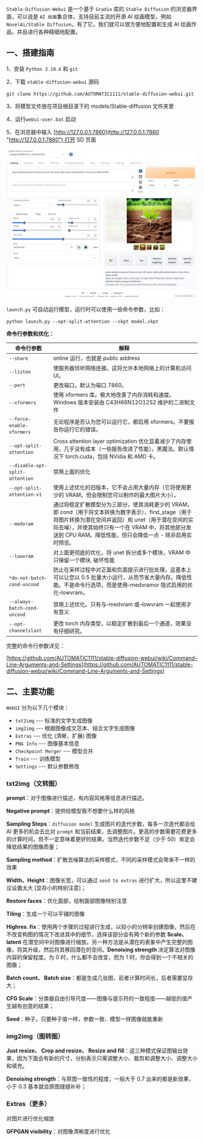 `Stable-Diffusion-Webui` 是一个基于 `Gradio` 库的 `Stable Diffusion` 的浏览器界面，可以说是 `AI 绘画`集合体，支持目前主流的开源 AI 绘画模型，例如 `NovelAi/Stable Diffusion`，有了它，我们就可以很方便地配置和生成 AI 绘画作品，并且进行各种精细地配置。

一、搭建指南
------

1、安装 `Python 3.10.6` 和 `git`

2、下载 `stable-diffusion-webui` 源码

```
git clone https://github.com/AUTOMATIC1111/stable-diffusion-webui.git
```

3、将模型文件放在项目根目录下的 models/Stable-diffusion 文件夹里

4、运行`webui-user.bat` 启动

5、在浏览器中输入 [http://127.0.0.1:7860](http://127.0.0.1:7860 "http://127.0.0.1:7860") 打开 SD 页面

![](assets/f64ffc626a7740199ad01677bf6f03d8.png)

`launch.py` 可自动运行模型，运行时可以使用一些命令参数，比如：

```
python launch.py --opt-split-attention --ckpt model.ckpt
```

**命令行参数和优化：**

<table><thead><tr><th>命令行参数</th><th>解释</th></tr></thead><tbody><tr><td><code>--share</code></td><td>online 运行，也就是 public address</td></tr><tr><td><code>--listen</code></td><td>使服务器侦听网络连接。这将允许本地网络上的计算机访问 UI。</td></tr><tr><td><code>--port</code></td><td>更改端口，默认为端口 7860。</td></tr><tr><td><code>--xformers</code></td><td>使用 xformers 库。极大地改善了内存消耗和速度。Windows 版本安装由 C43H66N12O12S2 维护的二进制文件</td></tr><tr><td><code>--force-enable-xformers</code></td><td>无论程序是否认为您可以运行它，都启用 xformers。不要报告你运行它的错误。</td></tr><tr><td><code>--opt-split-attention</code></td><td>Cross attention layer optimization 优化显着减少了内存使用，几乎没有成本（一些报告改进了性能）。黑魔法。默认情况下 torch.cuda，包括 NVidia 和 AMD 卡。</td></tr><tr><td><code>--disable-opt-split-attention</code></td><td>禁用上面的优化</td></tr><tr><td><code>--opt-split-attention-v1</code></td><td>使用上述优化的旧版本，它不会占用大量内存（它将使用更少的 VRAM，但会限制您可以制作的最大图片大小）。</td></tr><tr><td><code>--medvram</code></td><td>通过将稳定扩散模型分为三部分，使其消耗更少的 VRAM，即 cond（用于将文本转换为数字表示）、first_stage（用于将图片转换为潜在空间并返回）和 unet（用于潜在空间的实际去噪），并使其始终只有一个在 VRAM 中，将其他部分发送到 CPU RAM。降低性能，但只会降低一点 - 除非启用实时预览。</td></tr><tr><td><code>--lowvram</code></td><td>对上面更彻底的优化，将 unet 拆分成多个模块，VRAM 中只保留一个模块, 破坏性能</td></tr><tr><td><code>*do-not-batch-cond-uncond</code></td><td>防止在采样过程中对正面和负面提示进行批处理，这基本上可以让您以 0.5 批量大小运行，从而节省大量内存。降低性能。不是命令行选项，而是使用–medvramor 隐式启用的优化–lowvram。</td></tr><tr><td><code>--always-batch-cond-uncond</code></td><td>禁用上述优化。只有与–medvram 或–lowvram 一起使用才有意义</td></tr><tr><td><code>--opt-channelslast</code></td><td>更改 torch 内存类型，以稳定扩散到最后一个通道，效果没有仔细研究。</td></tr></tbody></table>

完整的命令行参数详见：

[https://github.com/AUTOMATIC1111/stable-diffusion-webui/wiki/Command-Line-Arguments-and-Settings](https://github.com/AUTOMATIC1111/stable-diffusion-webui/wiki/Command-Line-Arguments-and-Settings)

二、主要功能
------

`WebUI` 分为以下几个模块：

*   `txt2img` --- 标准的文字生成图像
*   `img2img` --- 根据图像成文范本、结合文字生成图像
*   `Extras` --- 优化 (清晰、扩展) 图像
*   `PNG Info` --- 图像基本信息
*   `Checkpoint Merger` --- 模型合并
*   `Train` --- 训练模型
*   `Settings` --- 默认参数修改

### txt2img（文转图）

**prompt**：对于图像进行描述，有内容风格等信息进行描述。

**Negative prompt**：提供给模型我不想要什么样的风格

**Sampling Steps**：`diffusion model` 生成图片的迭代步数，每多一次迭代都会给 AI 更多的机会去比对 `prompt` 和当前结果，去调整图片。更高的步数需要花费更多的计算时间，但不一定意味着更好的结果。当然迭代步数不足（少于 50）肯定会降低结果的图像质量；

**Sampling method**：扩散去噪算法的采样模式，不同的采样模式会带来不一样的效果

**Width、Height**：图像长宽，可以通过 `send to extras` 进行扩大，所以这里不建议设置太大 [显存小的特别注意]；

**Restore faces**：优化面部，绘制面部图像特别注意

**Tiling**：生成一个可以平铺的图像

**Highres. fix**：使用两个步骤的过程进行生成，以较小的分辨率创建图像，然后在不改变构图的情况下改进其中的细节，选择该部分会有两个新的参数 **Scale、latent** 在潜空间中对图像进行缩放。另一种方法是从潜在的表象中产生完整的图像，将其升级，然后将其移回潜在的空间。**Denoising strength** 决定算法对图像内容的保留程度。为 0 时，什么都不会改变，而为 1 时，你会得到一个不相关的图像；

**Batch count、 Batch size**：都是生成几张图，前者计算时间长，后者需要显存大；

**CFG Scale**：分类器自由引导尺度——图像与提示符的一致程度——越低的值产生越有创意的结果；

**Seed**：种子，只要种子值一样，参数一致、模型一样图像就能重新

### img2img（图转图）

**Just resize、 Crop and resize、 Resize and fill**：这三种模式保证图输出效果，因为下面会有新的尺寸，分别表示只需调整大小、裁剪和调整大小、调整大小和填充。

**Denoising strength**：与原图一致性的程度，一般大于 0.7 出来的都是新效果，小于 0.3 基本就会原图缝缝补补；

### Extras（更多）

对图片进行优化缩放

**GFPGAN visibility**：对图像清晰度进行优化